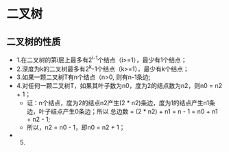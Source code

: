 # 二叉树  

## 二叉树的性质  
* 1.在二叉树的第i层上最多有2<sup>i-1</sup>个结点（i>=1），最少有1个结点；
* 2.深度为k的二叉树最多有2<sup>k</sup>-1个结点（k>=1），最少有k个结点； 
* 3.如果一颗二叉树T有n个结点（n>0, 则有n-1条边;
* 4.对任何一颗二叉树T，如果其叶子数为n0，度为2的结点数为n2，则n0 = n2 + 1；
    * 证：n个结点，度为2的结点n2产生(2 * n2)条边，度为1的结点产生n1条边，叶子结点产生0条边；所以 总边数 = (2 * n2) + n1 = n - 1 = n0 + n1 + n2 - 1;
    * 所以，n2 = n0 - 1，即n0 = n2 + 1；
* 5.
